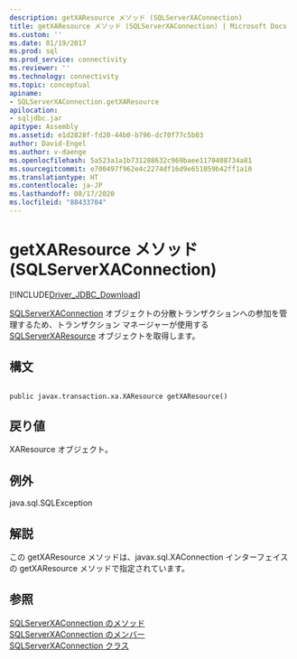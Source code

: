 ```yaml
---
description: getXAResource メソッド (SQLServerXAConnection)
title: getXAResource メソッド (SQLServerXAConnection) | Microsoft Docs
ms.custom: ''
ms.date: 01/19/2017
ms.prod: sql
ms.prod_service: connectivity
ms.reviewer: ''
ms.technology: connectivity
ms.topic: conceptual
apiname:
- SQLServerXAConnection.getXAResource
apilocation:
- sqljdbc.jar
apitype: Assembly
ms.assetid: e1d2828f-fd20-44b0-b796-dc70f77c5b03
author: David-Engel
ms.author: v-daenge
ms.openlocfilehash: 5a523a1a1b731288632c969baee1170408734a81
ms.sourcegitcommit: e700497f962e4c2274df16d9e651059b42ff1a10
ms.translationtype: HT
ms.contentlocale: ja-JP
ms.lasthandoff: 08/17/2020
ms.locfileid: "88433704"
---
```

# <a name="getxaresource-method-sqlserverxaconnection"></a>getXAResource メソッド (SQLServerXAConnection)
[!INCLUDE[Driver_JDBC_Download](../../../includes/driver_jdbc_download.md)]

  [SQLServerXAConnection](../../../connect/jdbc/reference/sqlserverxaconnection-class.md) オブジェクトの分散トランザクションへの参加を管理するため、トランザクション マネージャーが使用する [SQLServerXAResource](../../../connect/jdbc/reference/sqlserverxaresource-class.md) オブジェクトを取得します。  
  
## <a name="syntax"></a>構文  
  
```  
  
public javax.transaction.xa.XAResource getXAResource()  
```  
  
## <a name="return-value"></a>戻り値  
 XAResource オブジェクト。  
  
## <a name="exceptions"></a>例外  
 java.sql.SQLException  
  
## <a name="remarks"></a>解説  
 この getXAResource メソッドは、javax.sql.XAConnection インターフェイスの getXAResource メソッドで指定されています。  
  
## <a name="see-also"></a>参照  
 [SQLServerXAConnection のメソッド](../../../connect/jdbc/reference/sqlserverxaconnection-methods.md)   
 [SQLServerXAConnection のメンバー](../../../connect/jdbc/reference/sqlserverxaconnection-members.md)   
 [SQLServerXAConnection クラス](../../../connect/jdbc/reference/sqlserverxaconnection-class.md)  
  
  
